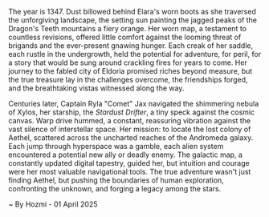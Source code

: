 
The year is 1347.  Dust billowed behind Elara's worn boots as she traversed the unforgiving landscape, the setting sun painting the jagged peaks of the Dragon's Teeth mountains a fiery orange.  Her worn map, a testament to countless revisions, offered little comfort against the looming threat of brigands and the ever-present gnawing hunger.  Each creak of her saddle, each rustle in the undergrowth, held the potential for adventure, for peril, for a story that would be sung around crackling fires for years to come.  Her journey to the fabled city of Eldoria promised riches beyond measure, but the true treasure lay in the challenges overcome, the friendships forged, and the breathtaking vistas witnessed along the way.

Centuries later, Captain Ryla "Comet" Jax navigated the shimmering nebula of Xylos, her starship, the *Stardust Drifter*, a tiny speck against the cosmic canvas.  Warp drive hummed, a constant, reassuring vibration against the vast silence of interstellar space. Her mission: to locate the lost colony of Aethel, scattered across the uncharted reaches of the Andromeda galaxy.  Each jump through hyperspace was a gamble, each alien system encountered a potential new ally or deadly enemy.  The galactic map, a constantly updated digital tapestry, guided her, but intuition and courage were her most valuable navigational tools.  The true adventure wasn't just finding Aethel, but pushing the boundaries of human exploration, confronting the unknown, and forging a legacy among the stars.

~ By Hozmi - 01 April 2025
